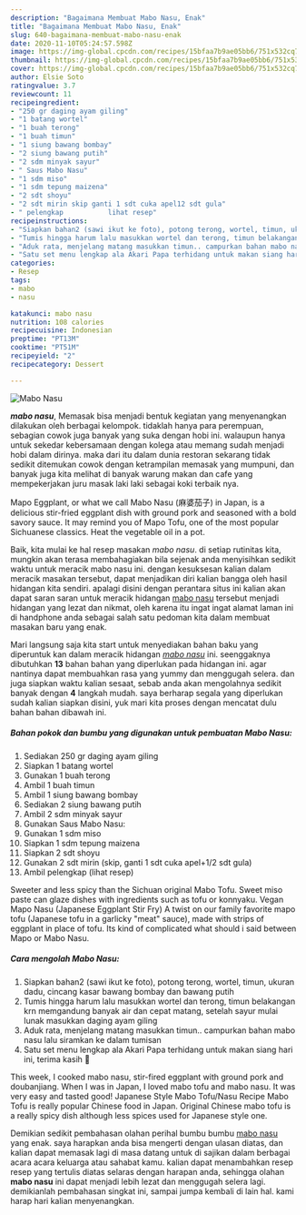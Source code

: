 ```yaml
---
description: "Bagaimana Membuat Mabo Nasu, Enak"
title: "Bagaimana Membuat Mabo Nasu, Enak"
slug: 640-bagaimana-membuat-mabo-nasu-enak
date: 2020-11-10T05:24:57.598Z
image: https://img-global.cpcdn.com/recipes/15bfaa7b9ae05bb6/751x532cq70/mabo-nasu-foto-resep-utama.jpg
thumbnail: https://img-global.cpcdn.com/recipes/15bfaa7b9ae05bb6/751x532cq70/mabo-nasu-foto-resep-utama.jpg
cover: https://img-global.cpcdn.com/recipes/15bfaa7b9ae05bb6/751x532cq70/mabo-nasu-foto-resep-utama.jpg
author: Elsie Soto
ratingvalue: 3.7
reviewcount: 11
recipeingredient:
- "250 gr daging ayam giling"
- "1 batang wortel"
- "1 buah terong"
- "1 buah timun"
- "1 siung bawang bombay"
- "2 siung bawang putih"
- "2 sdm minyak sayur"
- " Saus Mabo Nasu"
- "1 sdm miso"
- "1 sdm tepung maizena"
- "2 sdt shoyu"
- "2 sdt mirin skip ganti 1 sdt cuka apel12 sdt gula"
- " pelengkap           lihat resep"
recipeinstructions:
- "Siapkan bahan2 (sawi ikut ke foto), potong terong, wortel, timun, ukuran dadu, cincang kasar bawang bombay dan bawang putih"
- "Tumis hingga harum lalu masukkan wortel dan terong, timun belakangan krn memgandung banyak air dan cepat matang, setelah sayur mulai lunak masukkan daging ayam giling"
- "Aduk rata, menjelang matang masukkan timun.. campurkan bahan mabo nasu lalu siramkan ke dalam tumisan"
- "Satu set menu lengkap ala Akari Papa terhidang untuk makan siang hari ini, terima kasih 🥳"
categories:
- Resep
tags:
- mabo
- nasu

katakunci: mabo nasu 
nutrition: 108 calories
recipecuisine: Indonesian
preptime: "PT13M"
cooktime: "PT51M"
recipeyield: "2"
recipecategory: Dessert

---
```



![Mabo Nasu](https://img-global.cpcdn.com/recipes/15bfaa7b9ae05bb6/751x532cq70/mabo-nasu-foto-resep-utama.jpg)

<b><i>mabo nasu</i></b>, Memasak bisa menjadi bentuk kegiatan yang menyenangkan dilakukan oleh berbagai kelompok. tidaklah hanya para perempuan, sebagian cowok juga banyak yang suka dengan hobi ini. walaupun hanya untuk sekedar kebersamaan dengan kolega atau memang sudah menjadi hobi dalam dirinya. maka dari itu dalam dunia restoran sekarang tidak sedikit ditemukan cowok dengan ketrampilan memasak yang mumpuni, dan banyak juga kita melihat di banyak warung makan dan cafe yang mempekerjakan juru masak laki laki sebagai koki terbaik nya.

Mapo Eggplant, or what we call Mabo Nasu (麻婆茄子) in Japan, is a delicious stir-fried eggplant dish with ground pork and seasoned with a bold savory sauce. It may remind you of Mapo Tofu, one of the most popular Sichuanese classics. Heat the vegetable oil in a pot.

Baik, kita mulai ke hal resep masakan <i>mabo nasu</i>. di setiap rutinitas kita, mungkin akan terasa membahagiakan bila sejenak anda menyisihkan sedikit waktu untuk meracik mabo nasu ini. dengan kesuksesan kalian dalam meracik masakan tersebut, dapat menjadikan diri kalian bangga oleh hasil hidangan kita sendiri. apalagi disini dengan perantara situs ini kalian akan dapat saran saran untuk meracik hidangan <u>mabo nasu</u> tersebut menjadi hidangan yang lezat dan nikmat, oleh karena itu ingat ingat alamat laman ini di handphone anda sebagai salah satu pedoman kita dalam membuat masakan baru yang enak.


Mari langsung saja kita start untuk menyediakan bahan baku yang diperuntuk kan dalam meracik hidangan <u><i>mabo nasu</i></u> ini. seenggaknya dibutuhkan <b>13</b> bahan bahan yang diperlukan pada hidangan ini. agar nantinya dapat membuahkan rasa yang yummy dan menggugah selera. dan juga siapkan waktu kalian sesaat, sebab anda akan mengolahnya sedikit banyak dengan <b>4</b> langkah mudah. saya berharap segala yang diperlukan sudah kalian siapkan disini, yuk mari kita proses dengan mencatat dulu bahan bahan dibawah ini.

<!--inarticleads1-->

##### Bahan pokok dan bumbu yang digunakan untuk pembuatan Mabo Nasu:

1. Sediakan 250 gr daging ayam giling
1. Siapkan 1 batang wortel
1. Gunakan 1 buah terong
1. Ambil 1 buah timun
1. Ambil 1 siung bawang bombay
1. Sediakan 2 siung bawang putih
1. Ambil 2 sdm minyak sayur
1. Gunakan  Saus Mabo Nasu:
1. Gunakan 1 sdm miso
1. Siapkan 1 sdm tepung maizena
1. Siapkan 2 sdt shoyu
1. Gunakan 2 sdt mirin (skip, ganti 1 sdt cuka apel+1/2 sdt gula)
1. Ambil  pelengkap           (lihat resep)


Sweeter and less spicy than the Sichuan original Mabo Tofu. Sweet miso paste can glaze dishes with ingredients such as tofu or konnyaku. Vegan Mapo Nasu (Japanese Eggplant Stir Fry) A twist on our family favorite mapo tofu (Japanese tofu in a garlicky &#34;meat&#34; sauce), made with strips of eggplant in place of tofu. Its kind of complicated what should i said between Mapo or Mabo Nasu. 

<!--inarticleads2-->

##### Cara mengolah Mabo Nasu:

1. Siapkan bahan2 (sawi ikut ke foto), potong terong, wortel, timun, ukuran dadu, cincang kasar bawang bombay dan bawang putih
1. Tumis hingga harum lalu masukkan wortel dan terong, timun belakangan krn memgandung banyak air dan cepat matang, setelah sayur mulai lunak masukkan daging ayam giling
1. Aduk rata, menjelang matang masukkan timun.. campurkan bahan mabo nasu lalu siramkan ke dalam tumisan
1. Satu set menu lengkap ala Akari Papa terhidang untuk makan siang hari ini, terima kasih 🥳


This week, I cooked mabo nasu, stir-fired eggplant with ground pork and doubanjiang. When I was in Japan, I loved mabo tofu and mabo nasu. It was very easy and tasted good! Japanese Style Mabo Tofu/Nasu Recipe Mabo Tofu is really popular Chinese food in Japan. Original Chinese mabo tofu is a really spicy dish although less spices used for Japanese style one. 

Demikian sedikit pembahasan olahan perihal bumbu bumbu <u>mabo nasu</u> yang enak. saya harapkan anda bisa mengerti dengan ulasan diatas, dan kalian dapat memasak lagi di masa datang untuk di sajikan dalam berbagai acara acara keluarga atau sahabat kamu. kalian dapat menambahkan resep resep yang tertulis diatas selaras dengan harapan anda, sehingga olahan <b>mabo nasu</b> ini dapat menjadi lebih lezat dan menggugah selera lagi. demikianlah pembahasan singkat ini, sampai jumpa kembali di lain hal. kami harap hari kalian menyenangkan.
